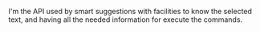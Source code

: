 I'm the API used by smart suggestions with facilities to know the selected text, and having all the needed information for execute the commands.